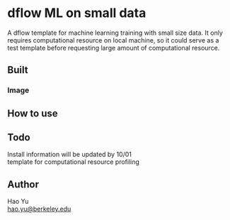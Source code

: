 # dflow ML on small data
A dflow template for machine learning training with small size data. It only requires computational resource on local machine, so it could serve as a test template before requesting large amount of computational resource.


## Built
### Image
## How to use
###
## Todo
Install information will be updated by 10/01  
template for computational resource profiling

## Author
Hao Yu  
hao.yu@berkeley.edu
